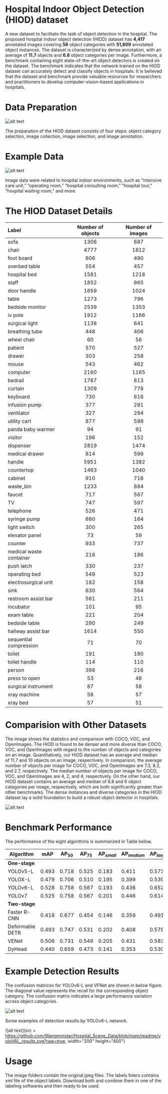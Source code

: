 # Hospital Indoor Object Detection (HIOD) dataset

A new dataset to facilitate the task of
object detection in the hospital. The proposed
hospital indoor object detection (HIOD) dataset has **4,417** annotated images covering **56** object
categories with **51,809** annotated object instances. The dataset is characterized by dense annotation, with an average of **11.7** objects and **6.8** object categories per image. Furthermore, a benchmark containing eight
state-of-the-art object detectors is created on the dataset. The benchmark indicates that the network
trained on the HIOD dataset can accurately detect and classify objects in hospitals. It is believed that
the dataset and benchmark provide valuable resources for researchers and practitioners to develop
computer-vision-based applications in hospitals.

# Data Preparation

![alt text](https://github.com/Wangmmstar/Hospital_Scene_Data/blob/main/readme/dataset_preparation.svg?raw=true)

The preparation of the HIOD dataset consists of four steps: object
category selection, image collection, image selection, and image annotation.

# Example Data

![alt text](https://github.com/Wangmmstar/Hospital_Scene_Data/blob/main/readme/example_indoor_scenes.svg?raw=true)

Image data were related to hospital
indoor environments, such as “intensive care unit,” “operating room,” “hospital consulting room,”
“hospital tour,” “hospital waiting room,” and more.

# The HIOD Dataset Details 

| Label        | Number of objects       | Number of images         |
| :---         |     :-----:               |     :-----:                | 
| sofa         | 1306              | 687    |
| chair        | 4777              | 1812     |
| foot board   | 606               | 490     |
| overbed table| 554              | 457     |
| hospital bed | 1581       | 1218     |
| staff        | 1852       | 965      |
| door handle  | 1659      | 1024     |
| table        | 1273      | 796     |
| bedside monitor| 2539       | 1353     |
| iv pole      | 1912      | 1166     |
| surgical light| 1138      | 641     |
| breathing tube| 448       | 406      |
| wheel chair  | 60       | 56     |
| patient      | 570      | 527     |
| drawer       | 303       | 258     |
| mouse        | 543      | 462     |
| computer     | 2160     | 1165    |
| bedrail      | 1787     | 813    |
| curtain      | 1309     | 778    |
| keyboard     | 730     | 616    |
| infusion pump| 377     | 281    |
| ventilator   | 327     | 294    |
| utility cart | 877     | 598    |
| panda baby warmer | 94 | 91    |
| visitor      | 196     | 152    |
| dispenser    | 2819     | 1474    |
| medical drawer| 814      | 599     |
| handle       | 5951     | 1382    |
| countertop   | 1463      | 1040    |
| cabinet      | 910     | 716    |
| waste_bin    | 1233     | 884    |
| faucet       | 717     | 567    |
| TV           | 747      | 597    |
| telephone    | 526     | 471    |
| syringe pump | 680     | 164    |
| light switch | 300      | 265    |
| elevator panel | 73      | 59    |
| counter      | 933      | 737    |
| medical waste container | 218  | 186    |
| push latch   | 330      | 237    |
|  operating bed | 549     | 523    |
| electrosurgical unit | 182 | 158    |
| sink         | 630     | 564    |
| restroom assist bar | 561 | 211    |
| incubator    | 101     | 95    |
| exam table   | 221     | 204    |
| bedside table | 290     | 249    |
| hallway assist bar| 1614 | 550    |
| sequential compression | 71 | 70    |
| toilet       | 191     | 180    |
| toilet handle| 114     | 110    |
| person       | 398     | 216    |
| press to open | 53     | 48    |
| surgical instrument | 87 | 58    |
| xray machine | 58      | 57    |
| xray bed     | 57     | 51    |


# Comparision with Other Datasets

The image shows the statistics and comparison with COCO, VOC, and OpenImages. The HIOD is found to be denser and more diverse than COCO,
VOC, and OpenImages with regard to the number of objects and categories on an image. Quantitatively, our HIOD dataset has an average and median of 11.7 and 10 objects on an image, respectively. In comparison, the average number of objects per image for COCO, VOC, and OpenImages are 7.3, 8.2, and 2.7, respectively. The median number of objects per image for
COCO, VOC, and OpenImages are 4, 2, and 4, respectively. On the other hand, our HIOD dataset
contains an average and median of 6.8 and 6 object categories per image, respectively, which are
both significantly greater than other benchmarks. The dense instances and diverse categories in the
HIOD dataset lay a solid foundation to build a robust object detector in hospitals.

![alt text](https://github.com/Wangmmstar/Hospital_Scene_Data/blob/main/readme/dataset_comparasion.svg?raw=true)


# Benchmark Performance

The performance of the eight algorithms is summarized in Table below.

| **Algorithm** | **mAP** | **$\mathbf{AP}_{50}$** | **$\mathbf{AP}_{75}$** | **$\mathbf{AP}_{small}$** | **$\mathbf{AP}_{medium}$** | **$\mathbf{AP}_{large}$** |
| ----- | ----- | ----- | ----- | ----- | ----- | ----- |
| **One-stage**|
| YOLOv5-L | 0.493 |0.718 |0.525 |0.183 |0.411 |0.573 |
| YOLOX-L | 0.479 |0.706 |0.510 |0.195 |0.399 |0.539 |
| YOLOv6-L | 0.528 |0.758 |0.567 |0.193 |0.436 |0.652 |
| YOLOv7 | 0.525 |0.758 |0.567 |0.201 |0.446 |0.614 |
| **Two-stage**|
| Faster R-CNN | 0.418 |0.677 |0.454 |0.146 |0.359 |0.491 |
| Deformable DETR | 0.493 |0.747 |0.531 |0.202 |0.408 |0.578 |
| VENet | 0.506 |0.731 |0.548 |0.205 |0.431 |0.583 |
| DyHead | 0.440 |0.659 |0.473 |0.141 |0.353 |0.530 |


# Example Detection Results

The confusion matrices for YOLOv6-L and VFNet are shown in below figure. The diagonal value
represents the recall for the corresponding object category. The confusion matrix indicates a large
performance variation across object categories.

![alt text](https://github.com/Wangmmstar/Hospital_Scene_Data/blob/main/readme/confusion_matrix.svg?raw=true)

Some examples of detection results by YOLOv6-L network.

![alt text](src = https://github.com/Wangmmstar/Hospital_Scene_Data/blob/main/readme/yoloV6L_results.svg?raw=true, width="200" height="400")

# Usage

The image folders contain the original jpeg files. The labels folers contains xml file of the object labels. Download both and combine them in one of the labeling softwares and then ready to be used. 

